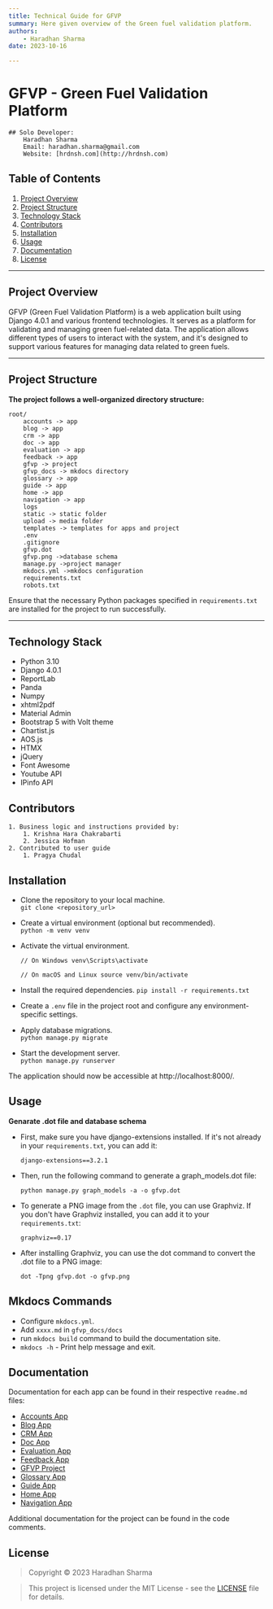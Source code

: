 ```yaml
---
title: Technical Guide for GFVP
summary: Here given overview of the Green fuel validation platform.
authors:
    - Haradhan Sharma
date: 2023-10-16

---
```



# GFVP - Green Fuel Validation Platform
    ## Solo Developer:
        Haradhan Sharma
        Email: haradhan.sharma@gmail.com
        Website: [hrdnsh.com](http://hrdnsh.com)

## Table of Contents
1. [Project Overview](#project-overview)
2. [Project Structure](#project-structure)
3. [Technology Stack](#technology-stack)
4. [Contributors](#contributors)
5. [Installation](#installation)
6. [Usage](#usage)
7. [Documentation](#documentation)
8. [License](#license)

---
## Project Overview

GFVP (Green Fuel Validation Platform) is a web application built using Django 4.0.1 and various frontend technologies. It serves as a platform for validating and managing green fuel-related data. The application allows different types of users to interact with the system, and it's designed to support various features for managing data related to green fuels.
***
## Project Structure

**The project follows a well-organized directory structure:**

    root/
        accounts -> app
        blog -> app
        crm -> app
        doc -> app
        evaluation -> app
        feedback -> app
        gfvp -> project
        gfvp_docs -> mkdocs directory
        glossary -> app
        guide -> app
        home -> app
        navigation -> app
        logs
        static -> static folder
        upload -> media folder
        templates -> templates for apps and project
        .env
        .gitignore
        gfvp.dot
        gfvp.png ->database schema
        manage.py ->project manager
        mkdocs.yml ->mkdocs configuration
        requirements.txt
        robots.txt


Ensure that the necessary Python packages specified in `requirements.txt` are installed for the project to run successfully.
___
## Technology Stack

- Python 3.10
- Django 4.0.1
- ReportLab
- Panda
- Numpy
- xhtml2pdf
- Material Admin
- Bootstrap 5 with Volt theme
- Chartist.js
- AOS.js
- HTMX
- jQuery
- Font Awesome
- Youtube API
- IPinfo API

## Contributors

    
    1. Business logic and instructions provided by:
        1. Krishna Hara Chakrabarti
        2. Jessica Hofman
    2. Contributed to user guide
        1. Pragya Chudal
   

## Installation

- Clone the repository to your local machine.   
    `git clone <repository_url>`

- Create a virtual environment (optional but recommended).    
    `python -m venv venv`

- Activate the virtual environment.  

    `// On Windows
    venv\Scripts\activate`

    `// On macOS and Linux
    source venv/bin/activate`

- Install the required dependencies. 
    `pip install -r requirements.txt`

- Create a `.env` file in the project root and configure any environment-specific settings.
- Apply database migrations.  
    `python manage.py migrate`

- Start the development server.  
    `python manage.py runserver`

The application should now be accessible at http://localhost:8000/.

## Usage

__Genarate .dot file and database schema__

* First, make sure you have django-extensions installed. If it's not already in your `requirements.txt`, you can add it:

    ``django-extensions==3.2.1``

* Then, run the following command to generate a graph_models.dot file:

    ``python manage.py graph_models -a -o gfvp.dot``

* To generate a PNG image from the `.dot` file, you can use Graphviz. If you don't have Graphviz installed, you can add it to your `requirements.txt`:

    ``graphviz==0.17``

* After installing Graphviz, you can use the dot command to convert the .dot file to a PNG image:

    ``dot -Tpng gfvp.dot -o gfvp.png``

## Mkdocs Commands 
* Configure `mkdocs.yml`.
* Add `xxxx.md` in `gfvp_docs/docs`
* run `mkdocs build` command to build the documentation site.
* `mkdocs -h` - Print help message and exit.


## Documentation

Documentation for each app can be found in their respective `readme.md` files:

- [Accounts App](/docs/accounts.html)
- [Blog App](/docs/blog.html)
- [CRM App](/docs/crm.html)
- [Doc App](/docs/doc.html)
- [Evaluation App](/docs/evaluation.html)
- [Feedback App](/docs/feedback.html)
- [GFVP Project](/docs/gfvp.html)
- [Glossary App](/docs/glossary.html)
- [Guide App](/docs/guide.html)
- [Home App](/docs/home.html)
- [Navigation App](/docs/navigation.html)

Additional documentation for the project can be found in the code comments.

## License

> Copyright © 2023 Haradhan Sharma

> This project is licensed under the MIT License - see the [LICENSE](LICENSE) file for details.


